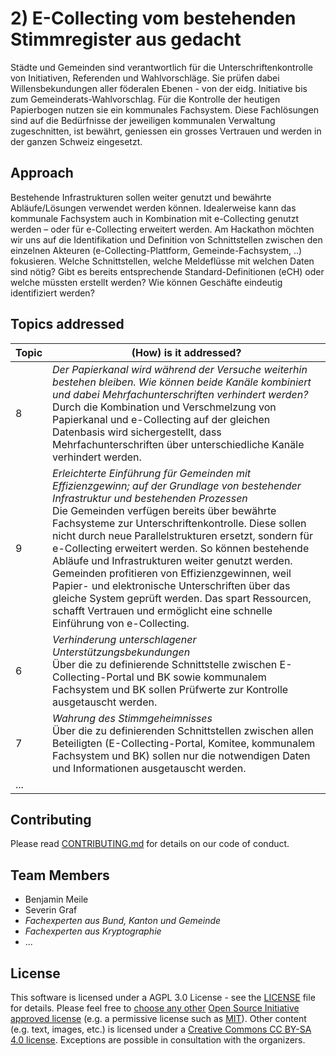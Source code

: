 # 2) E-Collecting vom bestehenden Stimmregister aus gedacht


Städte und Gemeinden sind verantwortlich für die Unterschriftenkontrolle von Initiativen, Referenden und Wahlvorschläge. Sie prüfen dabei Willensbekundungen aller föderalen Ebenen - von der eidg. Initiative bis zum Gemeinderats-Wahlvorschlag. 
Für die Kontrolle der heutigen Papierbogen nutzen sie ein kommunales Fachsystem. Diese Fachlösungen sind auf die Bedürfnisse der jeweiligen kommunalen Verwaltung zugeschnitten, ist bewährt, geniessen ein grosses Vertrauen und werden in der ganzen Schweiz eingesetzt. 

## Approach

Bestehende Infrastrukturen sollen weiter genutzt und bewährte Abläufe/Lösungen verwendet werden können. Idealerweise kann das kommunale Fachsystem auch in Kombination mit e-Collecting genutzt werden – oder für e-Collecting erweitert werden.
Am Hackathon möchten wir uns auf die Identifikation und Definition von Schnittstellen zwischen den einzelnen Akteuren (e-Collecting-Plattform, Gemeinde-Fachsystem, ..) fokusieren. 
Welche Schnittstellen, welche Meldeflüsse mit welchen Daten sind nötig? 
Gibt es bereits entsprechende Standard-Definitionen (eCH) oder welche müssten erstellt werden?
Wie können Geschäfte eindeutig identifiziert werden?


## Topics addressed

| Topic | (How) is it addressed? |
| -| ------- |
| 8 | *Der Papierkanal wird während der Versuche weiterhin bestehen bleiben. Wie können beide Kanäle kombiniert und dabei Mehrfachunterschriften verhindert werden?* </br> Durch die Kombination und Verschmelzung von Papierkanal und e-Collecting auf der gleichen Datenbasis wird sichergestellt, dass Mehrfachunterschriften über unterschiedliche Kanäle verhindert werden. |
| 9 | *Erleichterte Einführung für Gemeinden mit Effizienzgewinn; auf der Grundlage von bestehender Infrastruktur und bestehenden Prozessen* </br> Die Gemeinden verfügen bereits über bewährte Fachsysteme zur Unterschriftenkontrolle. Diese sollen nicht durch neue Parallelstrukturen ersetzt, sondern für e-Collecting erweitert werden. So können bestehende Abläufe und Infrastrukturen weiter genutzt werden. Gemeinden profitieren von Effizienzgewinnen, weil Papier- und elektronische Unterschriften über das gleiche System geprüft werden. Das spart Ressourcen, schafft Vertrauen und ermöglicht eine schnelle Einführung von e-Collecting. |
| 6 | *Verhinderung unterschlagener Unterstützungsbekundungen* </br> Über die zu definierende Schnittstelle zwischen E-Collecting-Portal und BK sowie kommunalem Fachsystem und BK sollen Prüfwerte zur Kontrolle ausgetauscht werden. |
| 7 | *Wahrung des Stimmgeheimnisses* </br> Über die zu definierenden Schnittstellen zwischen allen Beteiligten (E-Collecting-Portal, Komitee, kommunalem Fachsystem und BK) sollen nur die notwendigen Daten und Informationen ausgetauscht werden. |
| ... |  |

## Contributing

Please read [CONTRIBUTING.md](/CONTRIBUTING.md) for details on our code of conduct.

## Team Members

- Benjamin Meile
- Severin Graf 
- *Fachexperten aus Bund, Kanton und Gemeinde*
- *Fachexperten aus Kryptographie*
- ...

## License

This software is licensed under a AGPL 3.0 License - see the [LICENSE](LICENSE) file for details. Please feel free to [choose any other](https://choosealicense.com/) [Open Source Initiative approved license](https://opensource.org/licenses) (e.g. a permissive license such as [MIT](https://opensource.org/license/mit)). Other content (e.g. text, images, etc.) is licensed under a [Creative Commons CC BY-SA 4.0 license](https://creativecommons.org/licenses/by-sa/4.0/deed.de). Exceptions are possible in consultation with the organizers.
